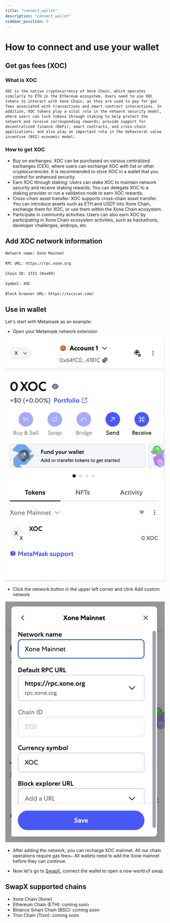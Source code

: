 ```yaml
---
title: "connect_wallet"
description: "connect_wallet"
sidebar_position: 3
---
```


# How to connect and use your wallet
## Get gas fees (XOC)
### What is XOC
    XOC is the native cryptocurrency of Xone Chain, which operates similarly to ETH in the Ethereum ecosystem. Users need to use XOC tokens to interact with Xone Chain, as they are used to pay for gas fees associated with transactions and smart contract interactions. In addition, XOC tokens play a vital role in the network security model, where users can lock tokens through staking to help protect the network and receive corresponding rewards; provide support for decentralized finance (DeFi), smart contracts, and cross-chain applications; and also play an important role in the behavioral value incentive (BVI) economic model.

### How to get XOC
* Buy on exchanges: XOC can be purchased on various centralized exchanges (CEX), where users can exchange XOC with fiat or other cryptocurrencies. It is recommended to store XOC in a wallet that you control for enhanced security.
* Earn XOC through staking: Users can stake XOC to maintain network security and receive staking rewards. You can delegate XOC to a staking provider or run a validation node to earn XOC rewards.
* Cross-chain asset transfer: XOC supports cross-chain asset transfer. You can introduce assets such as ETH and USDT into Xone Chain, exchange them for XOC, or use them within the Xone Chain ecosystem.
* Participate in community activities: Users can also earn XOC by participating in Xone Chain ecosystem activities, such as hackathons, developer challenges, airdrops, etc.

## Add XOC network information

    Network name: Xone Mainnet

    RPC URL: https://rpc.xone.org

    Chain ID: 3721 (0xe89)

    Symbol: XOC

    Block browser URL: https://xscscan.com/

## Use in wallet

Let's start with Metamask as an example:

* Open your Metamask network extension

![alt text](image-12.png)

* Click the network button in the upper left corner and click Add custom network

![alt text](image-13.png)

* After adding the network, you can recharge XOC mainnet. All our chain operations require gas fees~ All wallets need to add the Xone mainnet before they can continue.

* Now let's go to [SwapX](https://swapx.exchange/), connect the wallet to open a new world of swap.

## SwapX supported chains

* Xone Chain (Xone)
* Ethereum Chain (ETH): coming soon
* Binance Smart Chain (BSC): coming soon
* Tron Chain (Tron): coming soon
